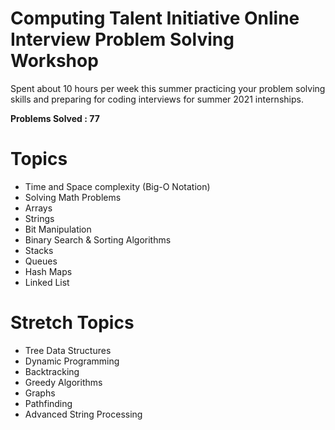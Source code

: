# Computing Talent Initiative Online Interview Problem Solving Workshop # 
Spent about 10 hours per week this summer practicing your problem solving skills and preparing for coding interviews for summer 2021 internships.

**Problems Solved : 77**

# Topics
- Time and Space complexity (Big-O Notation) 
- Solving Math Problems
- Arrays
- Strings
- Bit Manipulation
- Binary Search & Sorting Algorithms
- Stacks
- Queues
- Hash Maps
- Linked List

# Stretch Topics
- Tree Data Structures
- Dynamic Programming
- Backtracking
- Greedy Algorithms
- Graphs
- Pathfinding
- Advanced String Processing
